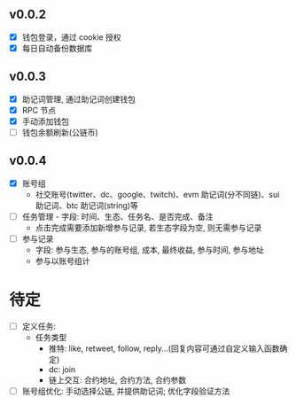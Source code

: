 ## v0.0.2

- [x] 钱包登录，通过 cookie 授权
- [x] 每日自动备份数据库

## v0.0.3

- [x] 助记词管理, 通过助记词创建钱包
- [x] RPC 节点
- [x] 手动添加钱包
- [ ] 钱包余额刷新(公链币)

## v0.0.4

- [x] 账号组
  - 社交账号(twitter、dc、google、twitch)、evm 助记词(分不同链)、sui 助记词、btc 助记词(string)等
- [ ] 任务管理 - 字段: 时间、生态、任务名、是否完成、备注
  - 点击完成需要添加新增参与记录, 若生态字段为空, 则无需参与记录
- [ ] 参与记录
  - 字段: 参与生态, 参与的账号组, 成本, 最终收益, 参与时间, 参与地址
  - 参与以账号组计

# 待定

- [ ] 定义任务:
  - 任务类型
    - 推特: like, retweet, follow, reply...(回复内容可通过自定义输入函数确定)
    - dc: join
    - 链上交互: 合约地址, 合约方法, 合约参数
- [ ] 账号组优化: 手动选择公链, 并提供助记词; 优化字段验证方法
